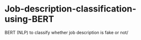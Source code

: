 # Job-description-classification-using-BERT
BERT (NLP) to classify whether job description is fake or not/
